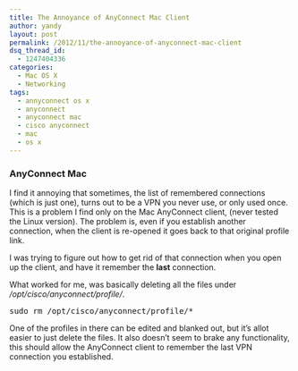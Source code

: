 ```yaml
---
title: The Annoyance of AnyConnect Mac Client
author: yandy
layout: post
permalink: /2012/11/the-annoyance-of-anyconnect-mac-client
dsq_thread_id:
  - 1247404336
categories:
  - Mac OS X
  - Networking
tags:
  - annyconnect os x
  - anyconnect
  - anyconnect mac
  - cisco anyconnect
  - mac
  - os x
---
```

### AnyConnect Mac

I find it annoying that sometimes, the list of remembered connections (which is just one), turns out to be a VPN you never use, or only used once. This is a problem I find only on the Mac AnyConnect client, (never tested the Linux version). The problem is, even if you establish another connection, when the client is re-opened it goes back to that original profile link.

I was trying to figure out how to get rid of that connection when you open up the client, and have it remember the **last** connection.

What worked for me, was basically deleting all the files under */opt/cisco/anyconnect/profile/*.

<pre lang="plain">sudo rm /opt/cisco/anyconnect/profile/*
</pre>

One of the profiles in there can be edited and blanked out, but it’s allot easier to just delete the files. It also doesn’t seem to brake any functionality, this should allow the AnyConnect client to remember the last VPN connection you established.